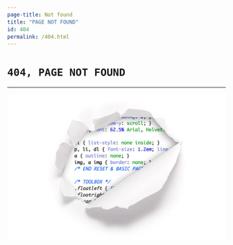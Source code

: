 ```yaml
---
page-title: Not found
title: "PAGE NOT FOUND"
id: 404
permalink: /404.html
---
```

# `404, PAGE NOT FOUND`
---
![404_not_found](/img/404_not_found.jpg)